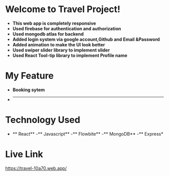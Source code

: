 # Welcome to Travel  Project!

 - **This web app is completely responsive**
 - **Used firebase for authentication and authorization**
 - **Used mongodb atlas for backend**
 - **Added login system via google account,Github and Email &Password**
 - **Added animation to make the UI look better**
 - **Used swiper slider library to implement slider**
 - **Used React Tool-tip library to implement Profile name**
 
# My Feature
 - **Booking sytem**
 - ****
# Technology Used
 - ** React**
 -** Javascript**
 -** Flowbite**
 -** MongoDB**
 -** Express*
# Live Link
https://travel-10a70.web.app/
   
